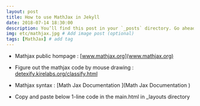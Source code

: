 ```yaml
---
layout: post
title: How to use MathJax in Jekyll
date: 2018-07-14 18:30:00
description: You’ll find this post in your `_posts` directory. Go ahead and edit it and re-build the site to see your changes. # Add post description (optional)
img: etc/mathjax.jpg # Add image post (optional)
tags: [MathJax] # add tag
---
```


- Mathjax public hompage : [www.mathjax.org](www.mathjax.org) 
- Figure out the mathjax code by mouse drawing : [detexify.kirelabs.org/classify.html ](detexify.kirelabs.org/classify.html )
- Mathjax syntax : [Math Jax Documentation ](Math Jax Documentation )

- Copy and paste below 1-line code in the main.html in _layouts directory
 
    <script src="//cdnjs.cloudflare.com/ajax/libs/mathjax/2.5.3/MathJax.js?config=TeX-AMS-MML_HTMLorMML"></script>


    
    
  
